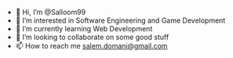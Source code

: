- 👋 Hi, I’m @Salloom99
- 👀 I’m interested in Software Engineering and Game Development
- 🌱 I’m currently learning Web Development
- 💞️ I’m looking to collaborate on some good stuff
- 📫 How to reach me salem.domani@gmail.com

<!---
Salloom99/Salloom99 is a ✨ special ✨ repository because its `README.md` (this file) appears on your GitHub profile.
You can click the Preview link to take a look at your changes.
--->

